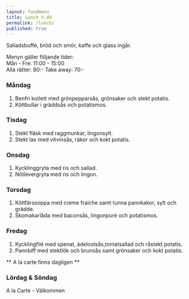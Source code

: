 ```yaml
---
layout: foodmenu
title: Lunch V.49
permalink: /lunch/
published: true
---
```

Salladsbuffé, bröd och smör, kaffe och glass ingår.

Menyn gäller följande tider:  
Mån - Fre: 11:00 - 15:00  
Alla rätter: 80:- Take away: 70:- 

### Måndag

1. Benfri kotlett med grönpepparsås, grönsaker och stekt potatis.
2. Köttbullar i gräddsås och potatismos.

### Tisdag

1. Stekt fläsk med raggmunkar, lingonsylt.
2. Stekt lax med vitvinsås, räkor och kokt potatis.


### Onsdag

1. Kycklinggryta med ris och sallad.
2. Nötlevergryta med ris och lingon.

### Torsdag
 
1. Köttfärssoppa med creme fraiche samt tunna pannkakor, sylt och grädde.
2. Skomakarlåda med baconsås, lingonpuré och potatismos.
 
### Fredag
 
1. Kycklingfilé med spenat, ädelostsås,tomatsallad och råstekt potatis.
2. Pannbiff med stektlök och brunsås samt grönsaker och kokt potatis.

** A la carte finns dagligen **  

### Lördag & Söndag
A la Carte - Välkommen
